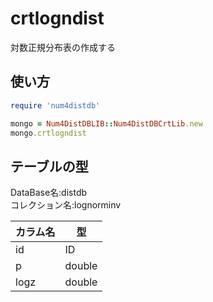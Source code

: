 crtlogndist
===========
対数正規分布表の作成する

## 使い方

```ruby
require 'num4distdb'

mongo = Num4DistDBLIB::Num4DistDBCrtLib.new
mongo.crtlogndist
```

## テーブルの型

  DataBase名:distdb  
  コレクション名:lognorminv  

  |カラム名|型     |
  |--------|------|
  |id      |ID    |
  |p       |double|
  |logz    |double|


